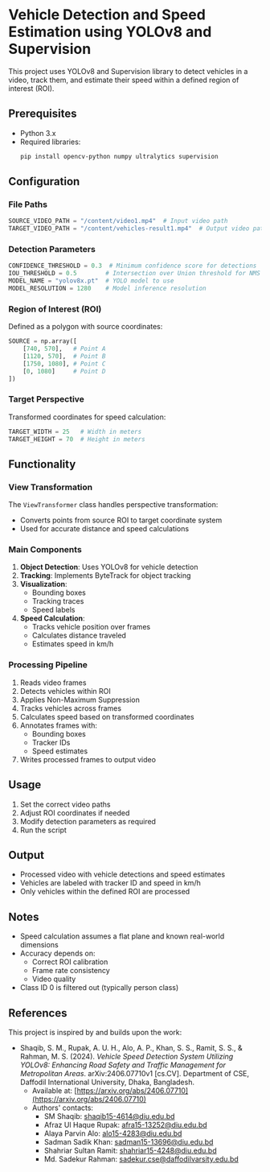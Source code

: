 # Vehicle Detection and Speed Estimation using YOLOv8 and Supervision

This project uses YOLOv8 and Supervision library to detect vehicles in a video, track them, and estimate their speed within a defined region of interest (ROI).

## Prerequisites

- Python 3.x
- Required libraries:
  ```bash
  pip install opencv-python numpy ultralytics supervision
  ```

## Configuration

### File Paths
```python
SOURCE_VIDEO_PATH = "/content/video1.mp4"  # Input video path
TARGET_VIDEO_PATH = "/content/vehicles-result1.mp4"  # Output video path
```

### Detection Parameters
```python
CONFIDENCE_THRESHOLD = 0.3  # Minimum confidence score for detections
IOU_THRESHOLD = 0.5        # Intersection over Union threshold for NMS
MODEL_NAME = "yolov8x.pt"  # YOLO model to use
MODEL_RESOLUTION = 1280    # Model inference resolution
```

### Region of Interest (ROI)
Defined as a polygon with source coordinates:
```python
SOURCE = np.array([
    [740, 570],   # Point A
    [1120, 570],  # Point B
    [1750, 1080], # Point C
    [0, 1080]     # Point D
])
```

### Target Perspective
Transformed coordinates for speed calculation:
```python
TARGET_WIDTH = 25   # Width in meters
TARGET_HEIGHT = 70  # Height in meters
```

## Functionality

### View Transformation
The `ViewTransformer` class handles perspective transformation:
- Converts points from source ROI to target coordinate system
- Used for accurate distance and speed calculations

### Main Components
1. **Object Detection**: Uses YOLOv8 for vehicle detection
2. **Tracking**: Implements ByteTrack for object tracking
3. **Visualization**: 
   - Bounding boxes
   - Tracking traces
   - Speed labels
4. **Speed Calculation**:
   - Tracks vehicle position over frames
   - Calculates distance traveled
   - Estimates speed in km/h

### Processing Pipeline
1. Reads video frames
2. Detects vehicles within ROI
3. Applies Non-Maximum Suppression
4. Tracks vehicles across frames
5. Calculates speed based on transformed coordinates
6. Annotates frames with:
   - Bounding boxes
   - Tracker IDs
   - Speed estimates
7. Writes processed frames to output video

## Usage
1. Set the correct video paths
2. Adjust ROI coordinates if needed
3. Modify detection parameters as required
4. Run the script

## Output
- Processed video with vehicle detections and speed estimates
- Vehicles are labeled with tracker ID and speed in km/h
- Only vehicles within the defined ROI are processed

## Notes
- Speed calculation assumes a flat plane and known real-world dimensions
- Accuracy depends on:
  - Correct ROI calibration
  - Frame rate consistency
  - Video quality
- Class ID 0 is filtered out (typically person class)

## References
This project is inspired by and builds upon the work:

- Shaqib, S. M., Rupak, A. U. H., Alo, A. P., Khan, S. S., Ramit, S. S., & Rahman, M. S. (2024). *Vehicle Speed Detection System Utilizing YOLOv8: Enhancing Road Safety and Traffic Management for Metropolitan Areas*. arXiv:2406.07710v1 [cs.CV]. Department of CSE, Daffodil International University, Dhaka, Bangladesh.
  - Available at: [https://arxiv.org/abs/2406.07710](https://arxiv.org/abs/2406.07710)
  - Authors' contacts:
    - SM Shaqib: shaqib15-4614@diu.edu.bd
    - Afraz Ul Haque Rupak: afra15-13252@diu.edu.bd
    - Alaya Parvin Alo: alo15-4283@diu.edu.bd
    - Sadman Sadik Khan: sadman15-13696@diu.edu.bd
    - Shahriar Sultan Ramit: shahriar15-4248@diu.edu.bd
    - Md. Sadekur Rahman: sadekur.cse@daffodilvarsity.edu.bd
